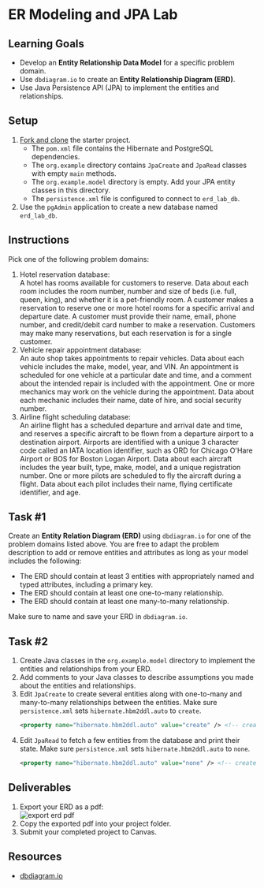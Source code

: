 # ER Modeling and JPA Lab

## Learning Goals

- Develop an **Entity Relationship Data Model** for a specific problem domain.
- Use `dbdiagram.io` to create an **Entity Relationship Diagram (ERD)**.
- Use Java Persistence API (JPA) to implement the entities and relationships.

## Setup

1. [Fork and clone](https://github.com/learn-co-curriculum/java-mod-5-data-modeling-lab) the starter project.  
   - The `pom.xml` file contains the Hibernate and PostgreSQL dependencies.
   - The `org.example` directory contains `JpaCreate` and `JpaRead` classes with empty `main` methods.
   - The `org.example.model` directory is empty.  Add your JPA entity classes in this directory.
   - The `persistence.xml` file is configured to connect to `erd_lab_db`.
2. Use the `pgAdmin` application to create a new database named `erd_lab_db`.

## Instructions

Pick one of the following problem domains:

1. Hotel reservation database:  
   A hotel has rooms available for customers to reserve. Data about each room includes
   the room number, number and size of beds (i.e. full, queen, king), and whether it is a
   pet-friendly room.
   A customer makes a reservation to reserve one or more hotel rooms
   for a specific arrival and departure date.
   A customer must provide their name, email, phone number, and credit/debit card number
   to make a reservation.  Customers may make many reservations, but each reservation is for a single customer.
2. Vehicle repair appointment database:    
   An auto shop takes appointments to repair vehicles. 
   Data about each vehicle includes the make, model, year, and VIN.  An appointment
   is scheduled for one vehicle at a particular date and time, and
   a comment about the intended repair is included with the appointment.
   One or more mechanics may work on the vehicle during the appointment.  Data about each
   mechanic includes their name, date of hire, and social security number.
3. Airline flight scheduling database:    
   An airline flight has a scheduled departure and arrival date and time, and reserves
   a specific aircraft to be flown from a departure airport to a destination airport.
   Airports are identified with a unique 3 character code called an IATA location identifier,
   such as ORD for Chicago O'Hare Airport or BOS for Boston Logan Airport.
   Data about each aircraft includes the year built, type, make, model, and a unique registration number.
   One or more pilots are scheduled to fly the aircraft during a flight.
   Data about each pilot includes their name, flying certificate identifier, and age.


## Task #1

Create an **Entity Relation Diagram (ERD)** using `dbdiagram.io`
for one of the problem domains listed above.
You are free to adapt the problem description to add or
remove entities and attributes as long as your model includes the following:

- The ERD should contain at least 3 entities with appropriately named and typed attributes,
  including a primary key.
- The ERD should contain at least one one-to-many relationship.
- The ERD should contain at least one many-to-many relationship.

Make sure to name and save your ERD in `dbdiagram.io`.

## Task #2

1. Create Java classes in the `org.example.model` directory to implement
   the entities and relationships from your ERD.
2. Add comments to your Java classes to describe assumptions you made about the entities and relationships.
3. Edit `JpaCreate` to create several entities along with
   one-to-many and many-to-many relationships between the entities.
   Make sure `persistence.xml` sets `hibernate.hbm2ddl.auto` to `create`.    
   ```xml
   <property name="hibernate.hbm2ddl.auto" value="create" /> <!-- create / create-drop / update / none -->
   ```
4. Edit `JpaRead` to fetch a few entities from the database and print their state.
   Make sure `persistence.xml` sets `hibernate.hbm2ddl.auto` to `none`.
   ```xml
   <property name="hibernate.hbm2ddl.auto" value="none" /> <!-- create / create-drop / update / none -->
   ```

## Deliverables

1. Export your ERD as a pdf:  
   ![export erd pdf](https://curriculum-content.s3.amazonaws.com/6036/java-mod-5-erd-lab/export_erd_pdf.png)
2. Copy the exported pdf into your project folder.
3. Submit your completed project to Canvas.

## Resources

- [dbdiagram.io](https://dbdiagram.io/home)